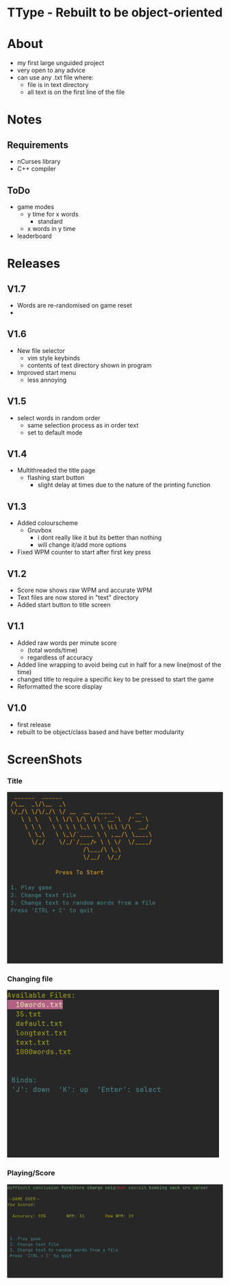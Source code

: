 # TType - Rebuilt to be object-oriented

# About 
- my first large unguided project 
- very open to any advice
- can use any .txt file where:
    - file is in text directory
    - all text is on the first line of the file
      
# Notes
## Requirements
- nCurses library
- C++ compiler

## ToDo
- game modes
    * y time for x words
        + standard
    * x words in y time
- leaderboard

# Releases
## V1.7
- Words are re-randomised on game reset
- 
## V1.6
- New file selector
    * vim style keybinds
    * contents of text directory shown in program
- Improved start menu
    * less annoying

## V1.5
- select words in random order
    - same selection process as in order text
    - set to default mode

## V1.4
- Multithreaded the title page
    - flashing start button
        - slight delay at times due to the nature of the printing function

## V1.3
- Added colourscheme
    - Gruvbox
        - i dont really like it but its better than nothing
        - will change it/add more options
- Fixed WPM counter to start after first key press

## V1.2
- Score now shows raw WPM and accurate WPM
- Text files are now stored in "text" directory
- Added start button to title screen

## V1.1
- Added raw words per minute score
  - (total words/time)
  - regardless of accuracy
- Added line wrapping to avoid being cut in half for a new line(most of the time)
- changed title to require a specific key to be pressed to start the game
- Reformatted the score display

## V1.0
- first release
- rebuilt to be object/class based and have better modularity




# ScreenShots
### Title
![Title](./media/Title.png "Title")

### Changing file
![input editor](./media/ChangeFile.png "File change")

### Playing/Score
![Score](./media/Score.png "Score")
